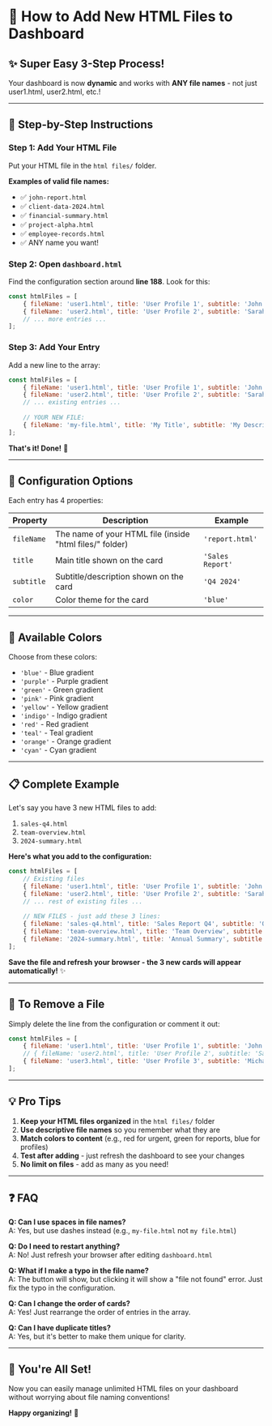 # 📘 How to Add New HTML Files to Dashboard

## ✨ Super Easy 3-Step Process!

Your dashboard is now **dynamic** and works with **ANY file names** - not just user1.html, user2.html, etc.!

---

## 🎯 Step-by-Step Instructions

### Step 1: Add Your HTML File
Put your HTML file in the `html files/` folder.

**Examples of valid file names:**
- ✅ `john-report.html`
- ✅ `client-data-2024.html`
- ✅ `financial-summary.html`
- ✅ `project-alpha.html`
- ✅ `employee-records.html`
- ✅ ANY name you want!

### Step 2: Open `dashboard.html`
Find the configuration section around **line 188**. Look for this:

```javascript
const htmlFiles = [
    { fileName: 'user1.html', title: 'User Profile 1', subtitle: 'John Anderson', color: 'blue' },
    { fileName: 'user2.html', title: 'User Profile 2', subtitle: 'Sarah Mitchell', color: 'purple' },
    // ... more entries ...
];
```

### Step 3: Add Your Entry
Add a new line to the array:

```javascript
const htmlFiles = [
    { fileName: 'user1.html', title: 'User Profile 1', subtitle: 'John Anderson', color: 'blue' },
    { fileName: 'user2.html', title: 'User Profile 2', subtitle: 'Sarah Mitchell', color: 'purple' },
    // ... existing entries ...
    
    // YOUR NEW FILE:
    { fileName: 'my-file.html', title: 'My Title', subtitle: 'My Description', color: 'purple' }
];
```

**That's it! Done!** 🎉

---

## 🎨 Configuration Options

Each entry has 4 properties:

| Property | Description | Example |
|----------|-------------|---------|
| `fileName` | The name of your HTML file (inside "html files/" folder) | `'report.html'` |
| `title` | Main title shown on the card | `'Sales Report'` |
| `subtitle` | Subtitle/description shown on the card | `'Q4 2024'` |
| `color` | Color theme for the card | `'blue'` |

---

## 🌈 Available Colors

Choose from these colors:
- `'blue'` - Blue gradient
- `'purple'` - Purple gradient
- `'green'` - Green gradient
- `'pink'` - Pink gradient
- `'yellow'` - Yellow gradient
- `'indigo'` - Indigo gradient
- `'red'` - Red gradient
- `'teal'` - Teal gradient
- `'orange'` - Orange gradient
- `'cyan'` - Cyan gradient

---

## 📋 Complete Example

Let's say you have 3 new HTML files to add:
1. `sales-q4.html`
2. `team-overview.html`
3. `2024-summary.html`

**Here's what you add to the configuration:**

```javascript
const htmlFiles = [
    // Existing files
    { fileName: 'user1.html', title: 'User Profile 1', subtitle: 'John Anderson', color: 'blue' },
    { fileName: 'user2.html', title: 'User Profile 2', subtitle: 'Sarah Mitchell', color: 'purple' },
    // ... rest of existing files ...
    
    // NEW FILES - just add these 3 lines:
    { fileName: 'sales-q4.html', title: 'Sales Report Q4', subtitle: 'October-December 2024', color: 'green' },
    { fileName: 'team-overview.html', title: 'Team Overview', subtitle: 'Current Team Structure', color: 'orange' },
    { fileName: '2024-summary.html', title: 'Annual Summary', subtitle: 'Year 2024 Review', color: 'red' }
];
```

**Save the file and refresh your browser - the 3 new cards will appear automatically!** ✨

---

## 🔄 To Remove a File

Simply delete the line from the configuration or comment it out:

```javascript
const htmlFiles = [
    { fileName: 'user1.html', title: 'User Profile 1', subtitle: 'John Anderson', color: 'blue' },
    // { fileName: 'user2.html', title: 'User Profile 2', subtitle: 'Sarah Mitchell', color: 'purple' }, // COMMENTED OUT
    { fileName: 'user3.html', title: 'User Profile 3', subtitle: 'Michael Chen', color: 'green' },
];
```

---

## 💡 Pro Tips

1. **Keep your HTML files organized** in the `html files/` folder
2. **Use descriptive file names** so you remember what they are
3. **Match colors to content** (e.g., red for urgent, green for reports, blue for profiles)
4. **Test after adding** - just refresh the dashboard to see your changes
5. **No limit on files** - add as many as you need!

---

## ❓ FAQ

**Q: Can I use spaces in file names?**  
A: Yes, but use dashes instead (e.g., `my-file.html` not `my file.html`)

**Q: Do I need to restart anything?**  
A: No! Just refresh your browser after editing `dashboard.html`

**Q: What if I make a typo in the file name?**  
A: The button will show, but clicking it will show a "file not found" error. Just fix the typo in the configuration.

**Q: Can I change the order of cards?**  
A: Yes! Just rearrange the order of entries in the array.

**Q: Can I have duplicate titles?**  
A: Yes, but it's better to make them unique for clarity.

---

## 🎉 You're All Set!

Now you can easily manage unlimited HTML files on your dashboard without worrying about file naming conventions!

**Happy organizing!** 🚀

